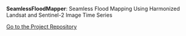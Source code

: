 **SeamlessFloodMapper**: Seamless Flood Mapping Using Harmonized Landsat and Sentinel-2 Image Time Series

[Go to the Project Repository](https://github.com/dr-lizhiwei/SeamlessFloodMapper)
